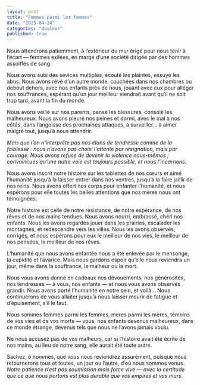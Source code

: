 ```yaml
---
layout: post
title: "Femmes parmi les femmes"
date: "2025-04-24"
categories: "douleur"
published: true
---
```



Nous attendrons patiemment, à l’extérieur du mur érigé pour nous tenir à l’écart — femmes exilées, en marge d’une société dirigée par des hommes assoiffés de sang.

Nous avons subi des sévices multiples, écouté les plaintes, essuyé les abus. Nous avons rêvé d’un autre monde, couchées dans nos chambres ou debout dehors, avec nos enfants près de nous, jouant avec eux pour alléger nos souffrances, espérant qu’un jour meilleur viendrait avant qu’il ne soit trop tard, avant la fin du monde.

Nous avons veillé sur nos parents, pansé les blessures, consolé les malheureux. Nous avons pleuré nos peines et dormi, avec le mal à nos côtés, dans l’angoisse des prochaines attaques, à surveiller… à aimer malgré tout, jusqu’à nous attendrir.

*Mais que l’on n'interprète pas nos élans de tendresse comme de la faiblesse : nous n’avons pas choisi l’attente par résignation, mais par courage. Nous avons refusé de devenir la violence nous-mêmes ; convaincues qu’une autre voie est toujours possible, et nous l’incarnons.*

Nous avons inscrit notre histoire sur les tablettes de nos cœurs et aimé l’humanité jusqu’à la laisser entrer dans nos ventres, jusqu’à la faire jaillir de nos reins. Nous avons offert nos corps pour enfanter l’humanité, et nous espérons pour elle toutes les belles attentions que nos mères nous ont témoignées.

Notre histoire est celle de notre résistance, de notre espérance, de nos rêves et de nos mains tendues. Nous avons nourri, embrassé, chéri nos enfants. Nous les avons regardés jouer dans les prairies, escalader les montagnes, et redescendre vers les villes. Nous les avons observés, corrigés, et nous espérons pour eux le meilleur de nos vies, le meilleur de nos pensées, le meilleur de nos rêves.

L’humanité que nous avons enfantée nous a été enlevée par le mensonge, la cupidité et l’avarice. Mais nous gardons espoir qu’elle nous reviendra un jour, même dans la souffrance, le malheur ou la mort.

Nous vous avons donné en cadeaux nos dévouements, nos générosités, nos tendresses — à vous, nos enfants — et nous vous avons observés grandir. Nous avons porté l’humanité en notre sein, et voilà… Nous continuerons de vous allaiter jusqu’à nous laisser mourir de fatigue et d’épuisement, s’il le faut.

Nous sommes femmes parmi les femmes, mères parmi les mères, témoins de vos vies et de vos morts — vous, nos enfants devenus malheureux, dans ce monde étrange, devenus tels que nous ne l’avons jamais voulu.

Ne nous accusez pas de vos malheurs, car si l’histoire avait été écrite de nos mains, au lieu de notre sang, elle aurait été toute autre.

Sachez, ô hommes, que vous nous reviendrez assurément, puisque nous retournerons tous et toutes, un jour ou l’autre, d’où nous sommes venus. *Notre patience n’est pas soumission mais force vive — avec la certitude que ce que nous portons est plus durable que vos empires et vos murs.*
